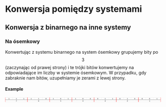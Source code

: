 # Konwersja pomiędzy systemami

## Konwersja z binarnego na inne systemy

### Na ósemkowy

Konwertując z systemu binarnego na system ósemkowy grupujemy bity po $$3$$ (zaczynając od prawej strony) i te trójki bitów konwertujemy na odpowiadające im liczby w systemie ósemkowym. W przypadku, gdy zabraknie nam bitów, uzupełniamy je zerami z lewej strony.

#### Example

![Konwersja z binarnego na ósemkowy](<../../.gitbook/assets/image (35).png>)

